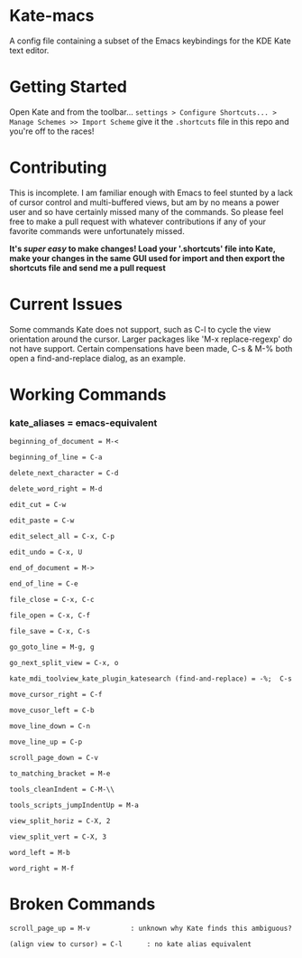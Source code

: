 # Kate-macs
A config file containing a subset of the Emacs keybindings for the KDE Kate text editor.

# Getting Started
Open Kate and from the toolbar...
`settings > Configure Shortcuts... > Manage Schemes >> Import Scheme`
give it the `.shortcuts` file in this repo and you're off to the races!

# Contributing
This is incomplete.
I am familiar enough with Emacs to feel stunted by a lack of cursor control and multi-buffered views, but am by no means a power user and so have certainly missed many of the commands. So please feel free to make a pull request with whatever contributions if any of your favorite commands were unfortunately missed.

**It's _super easy_ to make changes! Load your '.shortcuts' file into Kate, make your changes in the same GUI used for import and then export the shortcuts file and send me a pull request**

# Current Issues
Some commands Kate does not support, such as C-l to cycle the view orientation around the cursor.
Larger packages like 'M-x replace-regexp' do not have support.
Certain compensations have been made, C-s & M-% both open a find-and-replace dialog, as an example.

# Working Commands
### kate_aliases = emacs-equivalent
```
beginning_of_document = M-<

beginning_of_line = C-a

delete_next_character = C-d

delete_word_right = M-d

edit_cut = C-w

edit_paste = C-w

edit_select_all = C-x, C-p

edit_undo = C-x, U

end_of_document = M->

end_of_line = C-e

file_close = C-x, C-c

file_open = C-x, C-f

file_save = C-x, C-s

go_goto_line = M-g, g

go_next_split_view = C-x, o

kate_mdi_toolview_kate_plugin_katesearch (find-and-replace) = -%;  C-s

move_cursor_right = C-f

move_cusor_left = C-b

move_line_down = C-n

move_line_up = C-p

scroll_page_down = C-v

to_matching_bracket = M-e

tools_cleanIndent = C-M-\\

tools_scripts_jumpIndentUp = M-a

view_split_horiz = C-X, 2

view_split_vert = C-X, 3

word_left = M-b

word_right = M-f
```

# Broken Commands
```
scroll_page_up = M-v		  : unknown why Kate finds this ambiguous?

(align view to cursor) = C-l 	  : no kate alias equivalent
```